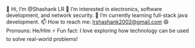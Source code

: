 👋 Hi, I’m @Shashank LR
👀 I’m interested in electronics, software development, and network security.
🌱 I’m currently learning full-stack java development.
📫 How to reach me: lrshashank2002@gmail.com
😄 Pronouns: He/Him
⚡ Fun fact: I love exploring how technology can be used to solve real-world problems!


<!---
ShashankaLR2002/ShashankaLR2002 is a ✨ special ✨ repository because its `README.md` (this file) appears on your GitHub profile.
You can click the Preview link to take a look at your changes.
--->
